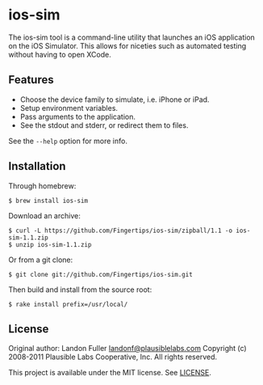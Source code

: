 ios-sim
=======

The ios-sim tool is a command-line utility that launches an iOS application on
the iOS Simulator. This allows for niceties such as automated testing without
having to open XCode.

Features
--------

* Choose the device family to simulate, i.e. iPhone or iPad.
* Setup environment variables.
* Pass arguments to the application.
* See the stdout and stderr, or redirect them to files.

See the `--help` option for more info.

Installation
------------

Through homebrew:

    $ brew install ios-sim

Download an archive:

    $ curl -L https://github.com/Fingertips/ios-sim/zipball/1.1 -o ios-sim-1.1.zip
    $ unzip ios-sim-1.1.zip

Or from a git clone:

    $ git clone git://github.com/Fingertips/ios-sim.git

Then build and install from the source root:

    $ rake install prefix=/usr/local/

License
-------

Original author: Landon Fuller <landonf@plausiblelabs.com>
Copyright (c) 2008-2011 Plausible Labs Cooperative, Inc.
All rights reserved.

This project is available under the MIT license. See [LICENSE][license].

[license]: https://github.com/Fingertips/ios-sim/blob/master/LICENSE
